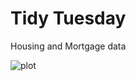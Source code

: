 # Tidy Tuesday
Housing and Mortgage data



![plot](https://raw.githubusercontent.com/meensrinivasan/tidytuesdaysubmissions/housing.png)